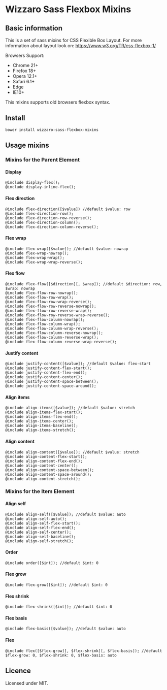 # Wizzaro Sass Flexbox Mixins

## Basic information

This is a set of sass mixins for CSS Flexible Box Layout.
For more information about layout look on: https://www.w3.org/TR/css-flexbox-1/

Browsers Support:
- Chrome 21+
- Firefox 18+
- Opera 12.1+
- Safari 6.1+
- Edge
- IE10+

This mixins supports old browsers flexbox syntax.

## Install
`bower install wizzaro-sass-flexbox-mixins`

## Usage mixins
### Mixins for the Parent Element
#### Display
```
@include display-flex();
@include display-inline-flex();
```
#### Flex direction
```
@include flex-direction([$value]) //default $value: row
@include flex-direction-row();
@include flex-direction-row-reverse();
@include flex-direction-column();
@include flex-direction-column-reverse();
```
#### Flex wrap
```
@include flex-wrap([$value]); //default $value: nowrap
@include flex-wrap-nowrap();
@include flex-wrap-wrap();
@include flex-wrap-wrap-reverse();
```
#### Flex flow
```
@include flex-flow([$direction][, $wrap]); //default $direction: row, $wrap: nowrap
@include flex-flow-row-nowrap();
@include flex-flow-row-wrap();
@include flex-flow-row-wrap-reverse();
@include flex-flow-row-reverse-nowrap();
@include flex-flow-row-reverse-wrap();
@include flex-flow-row-reverse-wrap-reverse();
@include flex-flow-column-nowrap();
@include flex-flow-column-wrap();
@include flex-flow-column-wrap-reverse();
@include flex-flow-column-reverse-nowrap();
@include flex-flow-column-reverse-wrap();
@include flex-flow-column-reverse-wrap-reverse();
```
#### Justify content
```
@include justify-content([$value]); //default $value: flex-start
@include justify-content-flex-start();
@include justify-content-flex-end();
@include justify-content-center();
@include justify-content-space-between();
@include justify-content-space-around();
```
#### Align items
```
@include align-items([$value]); //default $value: stretch
@include align-items-flex-start();
@include align-items-flex-end();
@include align-items-center();
@include align-items-baseline();
@include align-items-stretch();
```
#### Align content
```
@include align-content([$value]); //default $value: stretch
@include align-content-flex-start();
@include align-content-flex-end();
@include align-content-center();
@include align-content-space-between();
@include align-content-space-around();
@include align-content-stretch();
```
### Mixins for the Item Element
#### Align self
```
@include align-self([$value]); //default $value: auto
@include align-self-auto();
@include align-self-flex-start();
@include align-self-flex-end();
@include align-self-center();
@include align-self-baseline();
@include align-self-stretch();
```
#### Order
```
@include order([$int]); //default $int: 0
```
#### Flex grow
```
@include flex-grow([$int]); //default $int: 0
```
#### Flex shrink
```
@include flex-shrink([$int]); //default $int: 0
```
#### Flex basis
```
@include flex-basis([$value]); //default $value: auto
```
#### Flex
```
@include flex([$flex-grow][, $flex-shrink][, $flex-basis]); //default $flex-grow: 0, $flex-shrink: 0, $flex-basis: auto
```
## Licence

Licensed under MIT.
